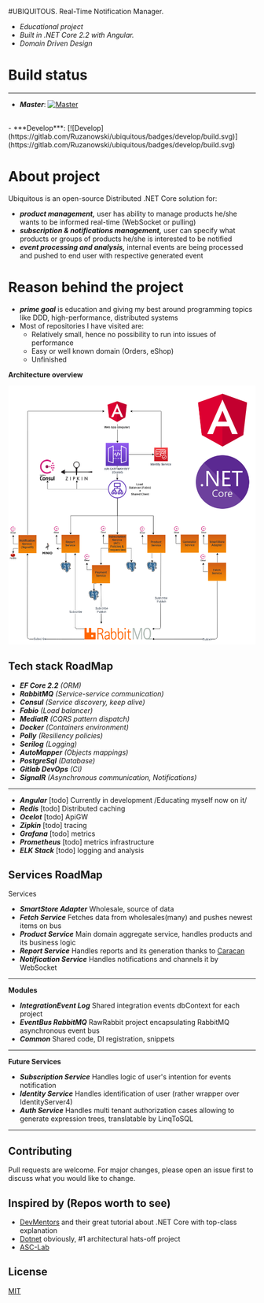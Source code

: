 #UBIQUITOUS. Real-Time Notification Manager.
- _Educational project_
- _Built in .NET Core 2.2 with Angular._
- _Domain Driven Design_

# Build status
-------
- ***Master***:
[![Master](https://gitlab.com/Ruzanowski/ubiquitous/badges/master/build.svg)](https://gitlab.com/Ruzanowski/ubiquitous/badges/master/build.svg)
</br>
- ***Develop***:
[![Develop](https://gitlab.com/Ruzanowski/ubiquitous/badges/develop/build.svg)](https://gitlab.com/Ruzanowski/ubiquitous/badges/develop/build.svg)

# About project
Ubiquitous is an open-source Distributed .NET Core solution for:
- ***product management,*** user has ability to manage products he/she wants to be informed real-time (WebSocket or pulling)
- ***subscription & notifications management,*** user can specify what products or groups of products he/she is interested to be notified
- ***event processing and analysis,*** internal events are being processed and pushed to end user with respective generated event

# Reason behind the project
- ***prime goal*** is education and giving my best around programming topics like DDD, high-performance, distributed systems 
- Most of repositories I have visited are:
    - Relatively small, hence no possibility to run into issues of performance
    - Easy or well known domain (Orders, eShop)
    - Unfinished
    
**Architecture overview**
<p align="center">
   <img alt="Ubiquitous Architecture" src="img/ubiquitous-architecture.png" />
</p>

**Tech stack RoadMap**
----------------
- ***EF Core 2.2*** *(ORM)*
- ***RabbitMQ*** *(Service-service communication)*
- ***Consul*** *(Service discovery, keep alive)*
- ***Fabio*** *(Load balancer)*
- ***MediatR*** *(CQRS pattern dispatch)*
- ***Docker*** *(Containers environment)*
- ***Polly*** *(Resiliency policies)*
- ***Serilog*** *(Logging)*
- ***AutoMapper*** *(Objects mappings)*
- ***PostgreSql*** *(Database)*
- ***Gitlab DevOps*** *(CI)*
- ***SignalR*** *(Asynchronous communication, Notifications)*
------ 
- ***Angular*** [todo] Currently in development /Educating myself now on it/ 
- ***Redis*** [todo] Distributed caching
- ***Ocelot*** [todo] ApiGW
- ***Zipkin*** [todo] tracing
- ***Grafana*** [todo] metrics
- ***Prometheus*** [todo] metrics infrastructure
- ***ELK Stack*** [todo] logging and analysis 

**Services RoadMap**
-------
Services
- ***SmartStore Adapter*** Wholesale, source of data
- ***Fetch Service*** Fetches data from wholesales(many) and pushes newest items on bus
- ***Product Service*** Main domain aggregate service, handles products and its business logic
- ***Report Service*** Handles reports and its generation thanks to [Caracan](https://github.com/caracan-team)
- ***Notification Service*** Handles notifications and channels it by WebSocket
-------

**Modules**
- ***IntegrationEvent Log*** Shared integration events dbContext for each project
- ***EventBus RabbitMQ*** RawRabbit project encapsulating RabbitMQ asynchronous event bus
- ***Common*** Shared code, DI registration, snippets
-------

**Future Services**
- ***Subscription Service*** Handles logic of user's intention for events notification
- ***Identity Service*** Handles identification of user (rather wrapper over IdentityServer4)
- ***Auth Service*** Handles multi tenant authorization cases allowing to generate expression trees, translatable by LinqToSQL
-------

## Contributing
Pull requests are welcome. For major changes, please open an issue first to discuss what you would like to change.

## Inspired by (Repos worth to see)
- [DevMentors](https://github.com/devmentors) and their great tutorial about .NET Core with top-class explanation
- [Dotnet](https://github.com/dotnet-architecture/eShopOnContainers) obviously, #1 architectural hats-off project
- [ASC-Lab](https://github.com/asc-lab/dotnetcore-microservices-poc) 

## License
[MIT](https://choosealicense.com/licenses/mit/)
